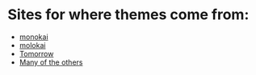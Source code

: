 # Sites for where themes come from:

* [monokai](https://github.com/ku1ik/vim-monokai)
* [molokai](https://github.com/tomasr/molokai)
* [Tomorrow](https://github.com/ChrisKempson/Tomorrow-Theme)
* [Many of the others](https://github.com/flazz/vim-colorschemes)
